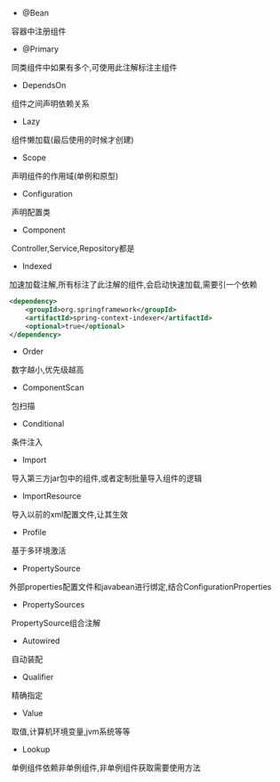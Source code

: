 - @Bean

​		容器中注册组件

- @Primary

​		同类组件中如果有多个,可使用此注解标注主组件

- DependsOn

​	组件之间声明依赖关系

- Lazy

​	组件懒加载(最后使用的时候才创建)

- Scope

​	声明组件的作用域(单例和原型)

- Configuration

​	声明配置类

- Component

​	Controller,Service,Repository都是

- Indexed

​	加速加载注解,所有标注了此注解的组件,会启动快速加载,需要引一个依赖

```xml
<dependency>
	<groupId>org.springframework</groupId>
	<artifactId>spring-context-indexer</artifactId>
	<optional>true</optional>
</dependency>

```

- Order

​	数字越小,优先级越高

- ComponentScan

​	包扫描

- Conditional

​	条件注入

- Import

​	导入第三方jar包中的组件,或者定制批量导入组件的逻辑

- ImportResource

​	导入以前的xml配置文件,让其生效

- Profile

​	基于多环境激活

- PropertySource

​	外部properties配置文件和javabean进行绑定,结合ConfigurationProperties

- PropertySources

​	PropertySource组合注解

- Autowired

​	自动装配

- Qualifier

​	精确指定

- Value

​	取值,计算机环境变量,jvm系统等等

- Lookup

​	单例组件依赖非单例组件,非单例组件获取需要使用方法

